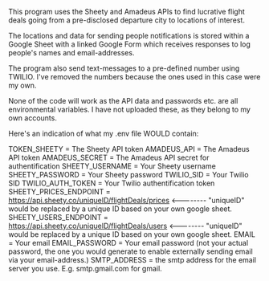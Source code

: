 This program uses the Sheety and Amadeus APIs to find lucrative flight deals going from a pre-disclosed departure city to locations of interest.

The locations and data for sending people notifications is stored within a Google Sheet with a linked Google Form which receives responses to log people's names and email-addresses.

The program also send text-messages to a pre-defined number using TWILIO. I've removed the numbers because the ones used in this case were my own.

None of the code will work as the API data and passwords etc. are all environmental variables. I have not uploaded these, as they belong to my own accounts.

Here's an indication of what my .env file WOULD contain:

TOKEN_SHEETY = The Sheety API token
AMADEUS_API = The Amadeus API token
AMADEUS_SECRET = The Amadeus API secret for authentification
SHEETY_USERNAME = Your Sheety username
SHEETY_PASSWORD = Your Sheety password
TWILIO_SID = Your Twilio SID
TWILIO_AUTH_TOKEN = Your Twilio authentification token
SHEETY_PRICES_ENDPOINT = https://api.sheety.co/uniqueID/flightDeals/prices <-------- "uniqueID" would be replaced by a unique ID based on your own google sheet.
SHEETY_USERS_ENDPOINT = https://api.sheety.co/uniqueID/flightDeals/users <-------- "uniqueID" would be replaced by a unique ID based on your own google sheet.
EMAIL = Your email
EMAIL_PASSWORD = Your email password (not your actual password, the one you would generate to enable externally sending email via your email-address.)
SMTP_ADDRESS = the smtp address for the email server you use. E.g. smtp.gmail.com for gmail.